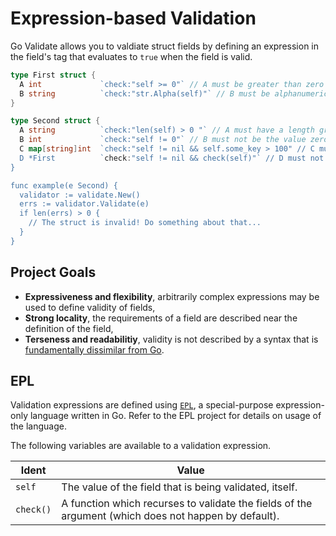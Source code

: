 # Expression-based Validation
Go Validate allows you to valdiate struct fields by defining an expression in the field's tag that evaluates to `true` when the field is valid.

```go
type First struct {
  A int             `check:"self >= 0"` // A must be greater than zero
  B string          `check:"str.Alpha(self)"` // B must be alphanumeric (or empty)
}

type Second struct {
  A string          `check:"len(self) > 0 "` // A must have a length greather than zero
  B int             `check:"self != 0"` // B must not be the value zero
  C map[string]int  `check:"self != nil && self.some_key > 100" // C must have a key 'some_key' whose value is greater than 100
  D *First          `check:"self != nil && check(self)"` // D must not be nil and must itself be valid
}

func example(e Second) {
  validator := validate.New()
  errs := validator.Validate(e)
  if len(errs) > 0 {
    // The struct is invalid! Do something about that...
  }
}
```

## Project Goals

* **Expressiveness and flexibility**, arbitrarily complex expressions may be used to define validity of fields, 
* **Strong locality**, the requirements of a field are described near the definition of the field, 
* **Terseness and readabilitiy**, validity is not described by a syntax that is [fundamentally dissimilar from Go](https://godoc.org/gopkg.in/go-playground/validator.v9).


## EPL
Validation expressions are defined using [`EPL`](https://github.com/bww/epl), a special-purpose expression-only language written in Go. Refer to the EPL project for details on usage of the language.

The following variables are available to a validation expression.

| Ident | Value |
|-------|-------|
| `self` | The value of the field that is being validated, itself. |
| `check()` | A function which recurses to validate the fields of the argument (which does not happen by default). |



